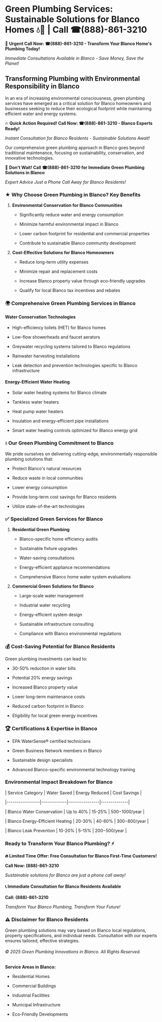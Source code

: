 # Green Plumbing Services: Sustainable Solutions for Blanco Homes 💧🌿 | Call ☎(888)-861-3210

🚨 **Urgent Call Now: ☎(888)-861-3210 - Transform Your Blanco Home's Plumbing Today!**
*Immediate Consultations Available in Blanco - Save Money, Save the Planet!*

## Transforming Plumbing with Environmental Responsibility in Blanco

In an era of increasing environmental consciousness, green plumbing services have emerged as a critical solution for Blanco homeowners and businesses seeking to reduce their ecological footprint while maintaining efficient water and energy systems. 

🔥 **Quick Action Required! Call Now: ☎(888)-861-3210 - Blanco Experts Ready!**
*Instant Consultation for Blanco Residents - Sustainable Solutions Await!*

Our comprehensive green plumbing approach in Blanco goes beyond traditional maintenance, focusing on sustainability, conservation, and innovative technologies.

🚨 **Don't Wait! Call ☎(888)-861-3210 for Immediate Green Plumbing Solutions in Blanco**
*Expert Advice Just a Phone Call Away for Blanco Residents!*

### ★ Why Choose Green Plumbing in Blanco? Key Benefits

1. **Environmental Conservation for Blanco Communities** 
   - Significantly reduce water and energy consumption
   - Minimize harmful environmental impact in Blanco
   - Lower carbon footprint for residential and commercial properties
   - Contribute to sustainable Blanco community development

2. **Cost-Effective Solutions for Blanco Homeowners** 
   - Reduce long-term utility expenses
   - Minimize repair and replacement costs
   - Increase Blanco property value through eco-friendly upgrades
   - Qualify for local Blanco tax incentives and rebates

### 🌍 Comprehensive Green Plumbing Services in Blanco

#### Water Conservation Technologies
- High-efficiency toilets (HET) for Blanco homes
- Low-flow showerheads and faucet aerators
- Greywater recycling systems tailored to Blanco regulations
- Rainwater harvesting installations
- Leak detection and prevention technologies specific to Blanco infrastructure

#### Energy-Efficient Water Heating
- Solar water heating systems for Blanco climate
- Tankless water heaters
- Heat pump water heaters
- Insulation and energy-efficient pipe installations
- Smart water heating controls optimized for Blanco energy grid

### 💧 Our Green Plumbing Commitment to Blanco

We pride ourselves on delivering cutting-edge, environmentally responsible plumbing solutions that:
- Protect Blanco's natural resources
- Reduce waste in local communities
- Lower energy consumption
- Provide long-term cost savings for Blanco residents
- Utilize state-of-the-art technologies

### ✅ Specialized Green Services for Blanco

1. **Residential Green Plumbing**
   - Blanco-specific home efficiency audits
   - Sustainable fixture upgrades
   - Water-saving consultations
   - Energy-efficient appliance recommendations
   - Comprehensive Blanco home water system evaluations

2. **Commercial Green Solutions for Blanco**
   - Large-scale water management
   - Industrial water recycling
   - Energy-efficient system design
   - Sustainable infrastructure consulting
   - Compliance with Blanco environmental regulations

### 💰 Cost-Saving Potential for Blanco Residents

Green plumbing investments can lead to:
- 30-50% reduction in water bills
- Potential 20% energy savings
- Increased Blanco property value
- Lower long-term maintenance costs
- Reduced carbon footprint in Blanco
- Eligibility for local green energy incentives

### 🏆 Certifications & Expertise in Blanco

- EPA WaterSense® certified technicians
- Green Business Network members in Blanco
- Sustainable design specialists
- Advanced Blanco-specific environmental technology training

### Environmental Impact Breakdown for Blanco

| Service Category | Water Saved | Energy Reduced | Cost Savings |
|-----------------|-------------|----------------|--------------|
| Blanco Water Conservation | Up to 40% | 15-25% | $500-$1000/year |
| Blanco Energy-Efficient Heating | 20-30% | 40-60% | $300-$800/year |
| Blanco Leak Prevention | 10-20% | 5-15% | $200-$500/year |

### Ready to Transform Your Blanco Plumbing? ⚡

**🔥 Limited Time Offer: Free Consultation for Blanco First-Time Customers!**

**Call Now: (888)-861-3210**
*Sustainable solutions for Blanco are just a phone call away!*

#### 📞 Immediate Consultation for Blanco Residents Available

**Call: (888)-861-3210**
*Transform Your Blanco Plumbing, Transform Your Future!*

### ⚠️ Disclaimer for Blanco Residents

Green plumbing solutions may vary based on Blanco local regulations, property specifications, and individual needs. Consultation with our experts ensures tailored, effective strategies.

###### © 2025 Green Plumbing Innovations in Blanco. All Rights Reserved.

**Service Areas in Blanco:** 
- Residential Homes
- Commercial Buildings
- Industrial Facilities
- Municipal Infrastructure
- Eco-Friendly Developments